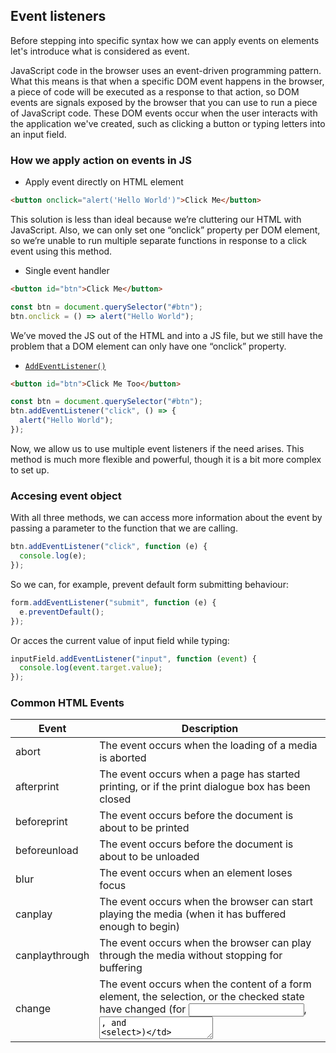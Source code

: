 ## Event listeners

Before stepping into specific syntax how we can apply events on elements let's introduce what is considered as event.

JavaScript code in the browser uses an event-driven programming pattern. What this means is that when a specific DOM event happens in the browser, a piece of code will be executed as a response to that action, so DOM events are signals exposed by the browser that you can use to run a piece of JavaScript code. These DOM events occur when the user interacts with the application we've created, such as clicking a button or typing letters into an input field.

### How we apply action on events in JS

- Apply event directly on HTML element

```html
<button onclick="alert('Hello World')">Click Me</button>
```

This solution is less than ideal because we’re cluttering our HTML with JavaScript. Also, we can only set one “onclick” property per DOM element, so we’re unable to run multiple separate functions in response to a click event using this method.

- Single event handler

```html
<button id="btn">Click Me</button>
```

```javascript
const btn = document.querySelector("#btn");
btn.onclick = () => alert("Hello World");
```

We’ve moved the JS out of the HTML and into a JS file, but we still have the problem that a DOM element can only have one “onclick” property.

- [`AddEventListener()`](https://developer.mozilla.org/en-US/docs/Web/API/EventTarget/addEventListener)

```html
<button id="btn">Click Me Too</button>
```

```javascript
const btn = document.querySelector("#btn");
btn.addEventListener("click", () => {
  alert("Hello World");
});
```

Now, we allow us to use multiple event listeners if the need arises. This method is much more flexible and powerful, though it is a bit more complex to set up.

### Accesing event object

With all three methods, we can access more information about the event by passing a parameter to the function that we are calling.

```javascript
btn.addEventListener("click", function (e) {
  console.log(e);
});
```

So we can, for example, prevent default form submitting behaviour:

```javascript
form.addEventListener("submit", function (e) {
  e.preventDefault();
});
```

Or acces the current value of input field while typing:

```javascript
inputField.addEventListener("input", function (event) {
  console.log(event.target.value);
});
```

### Common HTML Events

| Event          | Description                                                                                                                                   |
| -------------- | --------------------------------------------------------------------------------------------------------------------------------------------- |
| abort          | The event occurs when the loading of a media is aborted                                                                                       |
| afterprint     | The event occurs when a page has started printing, or if the print dialogue box has been closed                                               |
| beforeprint    | The event occurs before the document is about to be printed                                                                                   |
| beforeunload   | The event occurs before the document is about to be unloaded                                                                                  |
| blur           | The event occurs when an element loses focus                                                                                                  |
| canplay        | The event occurs when the browser can start playing the media (when it has buffered enough to begin)                                          |
| canplaythrough | The event occurs when the browser can play through the media without stopping for buffering                                                   |
| change         | The event occurs when the content of a form element, the selection, or the checked state have changed (for <input>, <textarea>, and <select>) |
| click          | The event occurs when the user clicks on an element                                                                                           |
| contextmenu    | The event occurs when the user right-clicks on an element to open a context menu                                                              |
| copy           | The event occurs when the user copies the content of an element                                                                               |
| cuechange      | The event occurs when the cue changes in a <track> element                                                                                    |
| cut            | The event occurs when the user cuts the content of an element                                                                                 |
| dblclick       | The event occurs when the user double-clicks on an element                                                                                    |
| drag           | The event occurs when an element is being dragged                                                                                             |
| dragend        | The event occurs when the user has finished dragging an element                                                                               |
| dragenter      | The event occurs when the dragged element enters the drop target                                                                              |
| dragleave      | The event occurs when the dragged element leaves the drop target                                                                              |
| dragover       | The event occurs when the dragged element is over the drop target                                                                             |
| dragstart      | The event occurs when the user starts to drag an element                                                                                      |
| drop           | The event occurs when the dragged element is dropped on the drop target                                                                       |
| durationchange | The event occurs when the duration of the media is changed                                                                                    |
| ended          | The event occurs when the media has reached the end (useful for messages like "thanks for watching")                                          |
| error          | The event occurs when an error occurs while loading an external file                                                                          |
| focus          | The event occurs when an element gets focus                                                                                                   |
| input          | The event occurs when an element gets user input                                                                                              |
| invalid        | The event occurs when an element is invalid                                                                                                   |
| keydown        | The event occurs when the user is pressing a key                                                                                              |
| keypress       | The event occurs when the user presses a key                                                                                                  |
| keyup          | The event occurs when the user releases a key                                                                                                 |
| load           | The event occurs when an object has loaded                                                                                                    |
| loadeddata     | The event occurs when media data is loaded                                                                                                    |
| loadedmetadata | The event occurs when meta data (like dimensions and duration) are loaded                                                                     |
| loadstart      | The event occurs when the browser starts looking for the specified media                                                                      |
| mousedown      | The event occurs when the user presses a mouse button                                                                                         |
| mouseenter     | The event occurs when the pointer is moved onto an element                                                                                    |
| mouseleave     | The event occurs when the pointer is moved out of an element                                                                                  |
| mousemove      | The event occurs when the pointer is moving while it is over an element                                                                       |
| mouseout       | The event occurs when a user moves the mouse pointer out of an element                                                                        |
| mouseover      | The event occurs when a user moves the mouse pointer over an element                                                                          |
| mouseup        | The event occurs when a user releases a mouse button                                                                                          |
| mousewheel     | The event occurs when the mouse wheel is being rotated                                                                                        |
| paste          | The event occurs when the user pastes some content in an element                                                                              |
| pause          | The event occurs when the media is paused either by the user or programmatically                                                              |
| play           | The event occurs when the media has been started or is no longer paused                                                                       |
| playing        | The event occurs when the media is playing after having been paused or stopped for buffering                                                  |
| progress       | The event occurs when the browser is in the process of getting the media data                                                                 |
| ratechange     | The event occurs when the playing speed of the media is changed                                                                               |
| reset          | The event occurs when a form is reset                                                                                                         |
| resize         | The event occurs when the document view is resized                                                                                            |
| scroll         | The event occurs when an element's scrollbar is being scrolled                                                                                |
| seeked         | The event occurs when the user is finished moving/skipping to a new position in the media                                                     |
| seeking        | The event occurs when the user starts moving/skipping to a new position in the media                                                          |
| select         | The event occurs when some text has been selected                                                                                             |
| show           | The event occurs when a <menu> element is shown as a context menu                                                                             |
| stalled        | The event occurs when the browser is unable to fetch the media data for whatever reason                                                       |
| submit         | The event occurs when a form is submitted                                                                                                     |
| suspend        | The event occurs when the browser is intentionally not getting media data                                                                     |
| timeupdate     | The event occurs when the playing position has changed (like when the user fast forwards to a different point in the media)                   |
| toggle         | The event occurs when the user opens or closes the <details> element                                                                          |
| volumechange   | The event occurs when the volume of the media has changed (includes setting the volume to "mute")                                             |
| waiting        | The event occurs when the media has paused but is expected to resume (like when the media pauses to buffer more data)                         |
| wheel          | The event occurs when the mouse wheel is being rotated                                                                                        |
